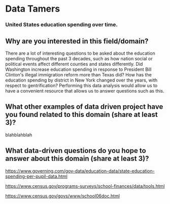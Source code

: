 # Data Tamers
### United States education spending over time.
## Why are you interested in this field/domain?
There are a lot of interesting questions to be asked about the education spending
throughout the past 3 decades, such as how nation social or political events
affect different counties and states differently. Did Washington increase
education spending in response to President Bill Clinton's illegal immigration
reform more than Texas did? How has the education spending by district in New
York changed over the years, with respect to gentrification? Performing this
data analysis would allow us to have a convenient resource that allows us to
answer questions such as this.



## What other examples of data driven project have you found related to this domain (share at least 3)?
blahblahblah

## What data-driven questions do you hope to answer about this domain (share at least 3)?
https://www.governing.com/gov-data/education-data/state-education-spending-per-pupil-data.html

https://www.census.gov/programs-surveys/school-finances/data/tools.html

https://www.census.gov/govs/www/school06doc.html
